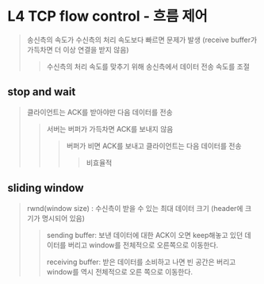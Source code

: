# L4 TCP flow control - 흐름 제어

> 송신측의 속도가 수신측의 처리 속도보다 빠르면 문제가 발생 (receive buffer가 가득차면 더 이상 연결을 받지 않음)
>
> > 수신측의 처리 속도를 맞추기 위해 송신측에서 데이터 전송 속도를 조절

## stop and wait

> 클라이언트는 ACK를 받아야만 다음 데이터를 전송
>
> > 서버는 버퍼가 가득차면 ACK를 보내지 않음
> >
> > > 버퍼가 비면 ACK를 보내고 클라이언트는 다음 데이터를 전송
> > >
> > > > 비효율적

## sliding window

> rwnd(window size) : 수신측이 받을 수 있는 최대 데이터 크기 (header에 크기가 명시되어 있음)
>
> > sending buffer: 보낸 데이터에 대한 ACK이 오면 keep해놓고 있던 데이터를 버리고 window를 전체적으로 오른쪽으로 이동한다.
> >
> > receiving buffer: 받은 데이터를 소비하고 나면 빈 공간은 버리고 window를 역시 전체적으로 오른 쪽으로 이동한다.
